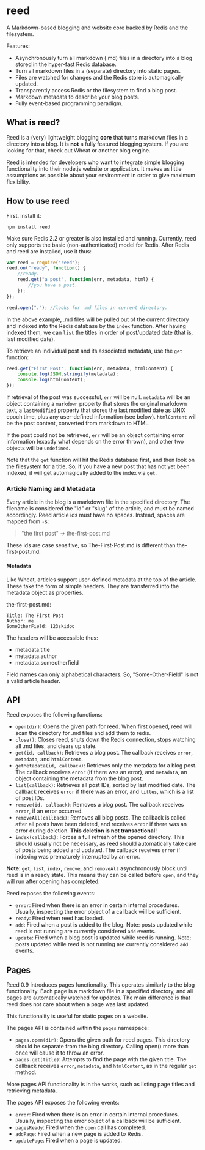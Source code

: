 reed
====

A Markdown-based blogging and website core backed by Redis and the
filesystem.

Features:

* Asynchronously turn all markdown (.md) files in a directory into a blog
  stored in the hyper-fast Redis database.
* Turn all markdown files in a (separate) directory into static pages.
* Files are watched for changes and the Redis store is automagically updated.
* Transparently access Redis or the filesystem to find a blog post.
* Markdown metadata to describe your blog posts.
* Fully event-based programming paradigm.

What is reed?
-------------
Reed is a (very) lightweight blogging **core** that turns markdown files in a
directory into a blog. It is **not** a fully featured blogging system. If you
are looking for that, check out Wheat or another blog engine.

Reed is intended for developers who want to integrate simple blogging
functionality into their node.js website or application. It makes as little
assumptions as possible about your environment in order to give maximum
flexibility.

How to use reed
----------------
First, install it:

`npm install reed`

Make sure Redis 2.2 or greater is also installed and running. Currently, reed
only supports the basic (non-authenticated) model for Redis. After Redis and
reed are installed, use it thus:

```js
var reed = require("reed");
reed.on("ready", function() {
	//ready.
	reed.get("a post", function(err, metadata, html) {
		//you have a post.
	});
});

reed.open("."); //looks for .md files in current directory.
```

In the above example, .md files will be pulled out of the current directory and
indexed into the Redis database by the `index` function. After having indexed
them, we can `list` the titles in order of post/updated date (that is, last
modified date).

To retrieve an individual post and its associated metadata, use the `get`
function:

```js
reed.get("First Post", function(err, metadata, htmlContent) {
	console.log(JSON.stringify(metadata);
	console.log(htmlContent);
});
```

If retrieval of the post was successful, `err` will be null. `metadata` will be
an object containing a `markdown` property that stores the original markdown
text, a `lastModified` property that stores the last modified date as UNIX
epoch time, plus any user-defined information (see below). `htmlContent` will be
the post content, converted from markdown to HTML.

If the post could not be retrieved, `err` will be an object containing error
information (exactly what depends on the error thrown), and other two objects
will be `undefined`.

Note that the `get` function will hit the Redis database first, and then look
on the filesystem for a title. So, if you have a new post that has not yet
been indexed, it will get automagically added to the index via `get`.

### Article Naming and Metadata ###
Every article in the blog is a markdown file in the specified directory. The
filename is considered the "id" or "slug" of the article, and must be named
accordingly. Reed article ids must have no spaces. Instead, spaces are mapped
from `-`s:

> "the first post" -> the-first-post.md

These ids are case sensitive, so The-First-Post.md is different than
the-first-post.md.

#### Metadata ####
Like Wheat, articles support user-defined metadata at the top of the article.
These take the form of simple headers. They are transferred into the metadata
object as properties.

the-first-post.md:

```
Title: The First Post
Author: me
SomeOtherField: 123skidoo
```

The headers will be accessible thus:

* metadata.title
* metadata.author
* metadata.someotherfield

Field names can only alphabetical characters. So, "Some-Other-Field" is not a
valid article header.

API
---
Reed exposes the following functions:

* `open(dir)`: Opens the given path for reed. When first opened, reed will scan
  the directory for .md files and add them to redis.
* `close()`: Closes reed, shuts down the Redis connection, stops watching all
  .md files, and clears up state.
* `get(id, callback)`: Retrieves a blog post. The callback receives `error`,
  `metadata`, and `htmlContent`.
* `getMetadata(id, callback)`: Retrieves only the metadata for a blog post. The
  callback receives `error` (if there was an error), and `metadata`, an object
  containing the metadata from the blog post.
* `list(callback)`: Retrieves all post IDs, sorted by last modified date. The
  callback receives `error` if there was an error, and `titles`, which is a
  list of post IDs.
* `remove(id, callback)`: Removes a blog post. The callback receives `error`, if
  an error occurred.
* `removeAll(callback)`: Removes all blog posts. The callback is called after
  all posts have been deleted, and receives `error` if there was an error during
  deletion. **This deletion is not transactional!**
* `index(callback)`: Forces a full refresh of the opened directory. This should
  usually not be necessary, as reed should automatically take care of posts
  being added and updated. The callback receives `error` if indexing was
  prematurely interrupted by an error.
  
**Note**: `get`, `list`, `index`, `remove`, and `removeAll` asynchronously
block until reed is in a ready state. This means they can be called before
`open`, and they will run after opening has completed.

Reed exposes the following events:

* `error`: Fired when there is an error in certain internal procedures. Usually,
  inspecting the error object of a callback will be sufficient.
* `ready`: Fired when reed has loaded.
* `add`: Fired when a post is added to the blog. Note: posts updated while reed
  is not running are currently considered `add` events.
* `update`: Fired when a blog post is updated while reed is running. Note; posts
  updated while reed is not running are currently considered `add` events.

Pages
-----
Reed 0.9 introduces pages functionality. This operates similarly to the blog
functionality. Each page is a markdown file in a specified directory, and
all pages are automatically watched for updates. The main difference is that
reed does not care about when a page was last updated.

This functionality is useful for static pages on a website.

The pages API is contained within the `pages` namespace:

* `pages.open(dir)`: Opens the given path for reed pages. This directory should
  be separate from the blog directory. Calling open() more than once will cause
  it to throw an error.
* `pages.get(title)`: Attempts to find the page with the given title. The
  callback receives `error`, `metadata`, and `htmlContent`, as in the regular
  `get` method.
  
More pages API functionality is in the works, such as listing page titles and
retrieving metadata.

The pages API exposes the following events:

* `error`: Fired when there is an error in certain internal procedures. Usually,
  inspecting the error object of a callback will be sufficient.
* `pagesReady`: Fired when the `open` call has completed.
* `addPage`: Fired when a new page is added to Redis.
* `updatePage`: Fired when a page is updated.
